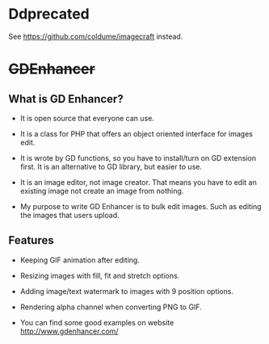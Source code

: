 # Ddprecated

See https://github.com/coldume/imagecraft instead.

# ~~GDEnhancer~~

## What is GD Enhancer?

*   It is open source that everyone can use.

*   It is a class for PHP that offers an object oriented interface for images edit.

*   It is wrote by GD functions, so you have to install/turn on GD extension first. It is an alternative to GD library, but easier to use.

*   It is an image editor, not image creator. That means you have to edit an existing image not create an image from nothing.

*   My purpose to write GD Enhancer is to bulk edit images. Such as editing the images that users upload.

## Features

*   Keeping GIF animation after editing.

*   Resizing images with fill, fit and stretch options.

*   Adding image/text watermark to images with 9 position options.

*   Rendering alpha channel when converting PNG to GIF.

*   You can find some good examples on website http://www.gdenhancer.com/
